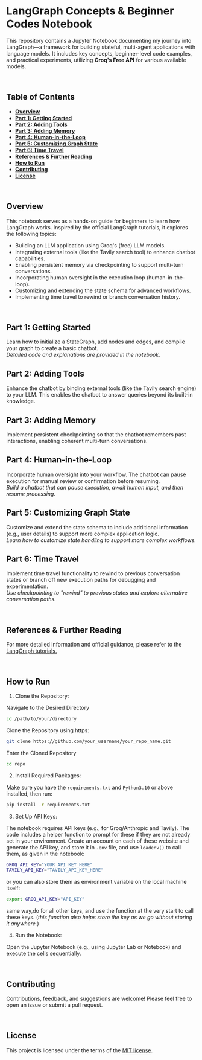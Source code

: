# LangGraph Concepts & Beginner Codes Notebook

This repository contains a Jupyter Notebook documenting my journey into LangGraph—a framework for building stateful, multi-agent applications with language models. It includes key concepts, beginner-level code examples, and practical experiments, utilizing **Groq's Free API** for various available models.

<br>

## **Table of Contents**

- [**Overview**](#overview)
- [**Part 1: Getting Started**](#part-1-getting-started)
- [**Part 2: Adding Tools**](#part-2-adding-tools)
- [**Part 3: Adding Memory**](#part-3-adding-memory)
- [**Part 4: Human-in-the-Loop**](#part-4-human-in-the-loop)
- [**Part 5: Customizing Graph State**](#part-5-customizing-graph-state)
- [**Part 6: Time Travel**](#part-6-time-travel)
- [**References & Further Reading**](#references--further-reading)
- [**How to Run**](#how-to-run)
- [**Contributing**](#contributing)
- [**License**](#license)


<br>

## **Overview**
This notebook serves as a hands-on guide for beginners to learn how LangGraph works. Inspired by the official LangGraph tutorials, it explores the following topics:

- Building an LLM application using Groq's (free) LLM models.
- Integrating external tools (like the Tavily search tool) to enhance chatbot capabilities.
- Enabling persistent memory via checkpointing to support multi-turn conversations.
- Incorporating human oversight in the execution loop (human-in-the-loop).
- Customizing and extending the state schema for advanced workflows.
- Implementing time travel to rewind or branch conversation history.
<br>

## **Part 1: Getting Started**
Learn how to initialize a StateGraph, add nodes and edges, and compile your graph to create a basic chatbot.<br>
*Detailed code and explanations are provided in the notebook.*


## **Part 2: Adding Tools**
Enhance the chatbot by binding external tools (like the Tavily search engine) to your LLM. This enables the chatbot to answer queries beyond its built-in knowledge.


## **Part 3: Adding Memory**
Implement persistent checkpointing so that the chatbot remembers past interactions, enabling coherent multi-turn conversations.


## **Part 4: Human-in-the-Loop**
Incorporate human oversight into your workflow. The chatbot can pause execution for manual review or confirmation before resuming.<br>
_Build a chatbot that can pause execution, await human input, and then resume processing._


## **Part 5: Customizing Graph State**
Customize and extend the state schema to include additional information (e.g., user details) to support more complex application logic.<br>
_Learn how to customize state handling to support more complex workflows._


## **Part 6: Time Travel**
Implement time travel functionality to rewind to previous conversation states or branch off new execution paths for debugging and experimentation. <br>
*Use checkpointing to "rewind" to previous states and explore alternative conversation paths.*

<br>

## **References & Further Reading**
For more detailed information and official guidance, please refer to the [LangGraph tutorials.](https://langchain-ai.github.io/langgraph/tutorials/introduction/)


<br>

## **How to Run**
1. Clone the Repository:

Navigate to the Desired Directory
```bash
cd /path/to/your/directory
```

Clone the Repository using https:
```bash
git clone https://github.com/your_username/your_repo_name.git
```

Enter the Cloned Repository
```bash
cd repo
```

2. Install Required Packages:

  Make sure you have the `requirements.txt` and `Python3.10` or above installed, then run:

```bash
pip install -r requirements.txt
```

3. Set Up API Keys:

  The notebook requires API keys (e.g., for Groq/Anthropic and Tavily). The code includes a helper function to prompt for these if they are not already set in your environment.
  Create an account on each of these website and generate the API key, and store it in `.env` file, and use `loadenv()` to call them, as given in the notebook:
  
  ```bash
  GROQ_API_KEY="YOUR_API_KEY_HERE"
  TAVILY_API_KEY="TAVILY_API_KEY_HERE"
  ```
  
  or you can also store them as environment variable on the local machine itself:

  ```bash
  export GROQ_API_KEY="API_KEY"
  ```
  same way,do for all other keys, and use the function at the very start to call these keys. (*this function also helps store the key as we go without storing it anywhere.*)
  

4. Run the Notebook:

  Open the Jupyter Notebook (e.g., using Jupyter Lab or Notebook) and execute the cells sequentially.

<br>

## **Contributing**
 Contributions, feedback, and suggestions are welcome! Please feel free to open an issue or submit a pull request.

<br>


## License

This project is licensed under the terms of the [MIT license](https://github.com/satyam237/LangGraph-Concepts-Notebook/tree/main?tab=MIT-1-ov-file).
